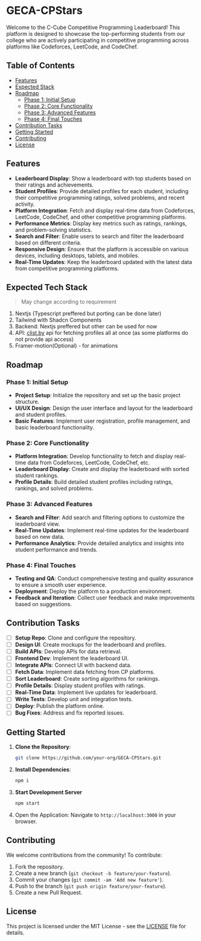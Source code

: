 # GECA-CPStars

Welcome to the C-Cube Competitive Programming Leaderboard! This platform is designed to showcase the top-performing students from our college who are actively participating in competitive programming across platforms like Codeforces, LeetCode, and CodeChef.

## Table of Contents

- [Features](#features)
- [Expected Stack](#Expected-Stack)
- [Roadmap](#roadmap)
  - [Phase 1: Initial Setup](#phase-1-initial-setup)
  - [Phase 2: Core Functionality](#phase-2-core-functionality)
  - [Phase 3: Advanced Features](#phase-3-advanced-features)
  - [Phase 4: Final Touches](#phase-4-final-touches)
- [Contribution Tasks](#contribution-tasks)
- [Getting Started](#getting-started)
- [Contributing](#contributing)
- [License](#license)


## Features

- **Leaderboard Display**: Show a leaderboard with top students based on their ratings and achievements.
- **Student Profiles**: Provide detailed profiles for each student, including their competitive programming ratings, solved problems, and recent activity.
- **Platform Integration**: Fetch and display real-time data from Codeforces, LeetCode, CodeChef, and other competitive programming platforms.
- **Performance Metrics**: Display key metrics such as ratings, rankings, and problem-solving statistics.
- **Search and Filter**: Enable users to search and filter the leaderboard based on different criteria.
- **Responsive Design**: Ensure that the platform is accessible on various devices, including desktops, tablets, and mobiles.
- **Real-Time Updates**: Keep the leaderboard updated with the latest data from competitive programming platforms.

## Expected Tech Stack
> May change according to requirement
1. Nextjs (Typescript preffered but porting can be done later)
2. Tailwind with Shadcn Components
3. Backend: Nextjs preffered but other can be used for now
4. API: [clist.by](https://clist.by/api/v4/doc/) api for fetching profiles all at once (as some platforms do not provide api access)
5. Framer-motion(Optional) - for animations

## Roadmap

### Phase 1: Initial Setup
- **Project Setup**: Initialize the repository and set up the basic project structure.
- **UI/UX Design**: Design the user interface and layout for the leaderboard and student profiles.
- **Basic Features**: Implement user registration, profile management, and basic leaderboard functionality.

### Phase 2: Core Functionality
- **Platform Integration**: Develop functionality to fetch and display real-time data from Codeforces, LeetCode, CodeChef, etc.
- **Leaderboard Display**: Create and display the leaderboard with sorted student rankings.
- **Profile Details**: Build detailed student profiles including ratings, rankings, and solved problems.

### Phase 3: Advanced Features
- **Search and Filter**: Add search and filtering options to customize the leaderboard view.
- **Real-Time Updates**: Implement real-time updates for the leaderboard based on new data.
- **Performance Analytics**: Provide detailed analytics and insights into student performance and trends.

### Phase 4: Final Touches
- **Testing and QA**: Conduct comprehensive testing and quality assurance to ensure a smooth user experience.
- **Deployment**: Deploy the platform to a production environment.
- **Feedback and Iteration**: Collect user feedback and make improvements based on suggestions.

## Contribution Tasks
- [ ] **Setup Repo**: Clone and configure the repository.
- [ ] **Design UI**: Create mockups for the leaderboard and profiles.
- [ ] **Build APIs**: Develop APIs for data retrieval.
- [ ] **Frontend Dev**: Implement the leaderboard UI.
- [ ] **Integrate APIs**: Connect UI with backend data.
- [ ] **Fetch Data**: Implement data fetching from CP platforms.
- [ ] **Sort Leaderboard**: Create sorting algorithms for rankings.
- [ ] **Profile Details**: Display student profiles with ratings.
- [ ] **Real-Time Data**: Implement live updates for leaderboard.
- [ ] **Write Tests**: Develop unit and integration tests.
- [ ] **Deploy**: Publish the platform online.
- [ ] **Bug Fixes**: Address and fix reported issues.

## Getting Started

1. **Clone the Repository**:
   ```bash
   git clone https://github.com/your-org/GECA-CPStars.git
   ```
2. **Install Dependencies**:
   ```bash
   npm i
   ```
3. **Start Development Server**
   ```bash
   npm start
   ```
4. Open the Application: Navigate to `http://localhost:3000` in your browser.

## Contributing
We welcome contributions from the community! To contribute:
1. Fork the repository.
2. Create a new branch (`git checkout -b feature/your-feature`).
3. Commit your changes (`git commit -am 'Add new feature'`).
4. Push to the branch (`git push origin feature/your-feature`).
5. Create a new Pull Request.

## License

This project is licensed under the MIT License - see the [LICENSE](LICENSE) file for details.

